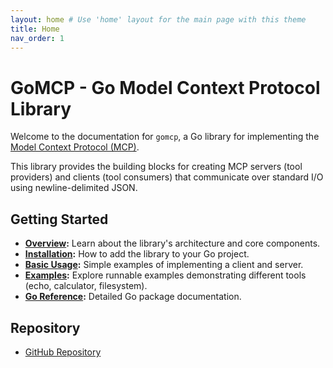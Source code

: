 ```yaml
---
layout: home # Use 'home' layout for the main page with this theme
title: Home
nav_order: 1
---
```


# GoMCP - Go Model Context Protocol Library

Welcome to the documentation for `gomcp`, a Go library for implementing the [Model Context Protocol (MCP)](https://modelcontextprotocol.io/).

This library provides the building blocks for creating MCP servers (tool providers) and clients (tool consumers) that communicate over standard I/O using newline-delimited JSON.

## Getting Started

- **[Overview](./overview.md):** Learn about the library's architecture and core components.
- **[Installation](../README.md#installation):** How to add the library to your Go project.
- **[Basic Usage](../README.md#basic-usage):** Simple examples of implementing a client and server.
- **[Examples](../examples/README.md):** Explore runnable examples demonstrating different tools (echo, calculator, filesystem).
- **[Go Reference](https://pkg.go.dev/github.com/localrivet/gomcp):** Detailed Go package documentation.

## Repository

- [GitHub Repository](https://github.com/localrivet/gomcp)
